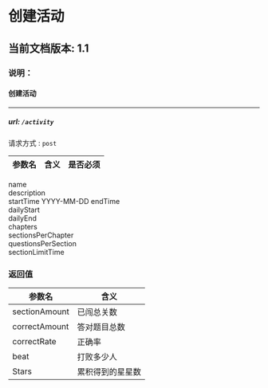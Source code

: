 #  创建活动

## 当前文档版本: 1.1

### 说明：


#### 创建活动
--------------------------------
##### url: `/activity`

请求方式 : `post`

参数名    | 含义    | 是否必须
-------|--------|-----
name   
description   
startTime     YYYY-MM-DD
endTime  
dailyStart    
dailyEnd    
chapters  
sectionsPerChapter  
questionsPerSection  
sectionLimitTime   




###  返回值

参数名  | 含义
-------------|-------------
sectionAmount     |已闯总关数
correctAmount|答对题目总数
correctRate       |正确率
beat    |打败多少人
Stars   |累积得到的星星数
